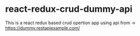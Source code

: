 # react-redux-crud-dummy-api
This is a react redux based crud opertion app using api from -> https://dummy.restapiexample.com/

